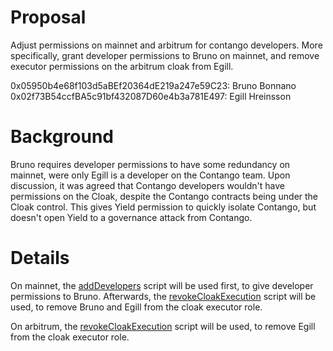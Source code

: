 # Proposal

Adjust permissions on mainnet and arbitrum for contango developers. More specifically, grant developer permissions to Bruno on mainnet, and remove executor permissions on the arbitrum cloak from Egill.

0x05950b4e68f103d5aBEf20364dE219a247e59C23: Bruno Bonnano
0x02f73B54ccfBA5c91bf432087D60e4b3a781E497: Egill Hreinsson

# Background

Bruno requires developer permissions to have some redundancy on mainnet, were only Egill is a developer on the Contango team.
Upon discussion, it was agreed that Contango developers wouldn't have permissions on the Cloak, despite the Contango contracts being under the Cloak control. This gives Yield permission to quickly isolate Contango, but doesn't open Yield to a governance attack from Contango.

# Details

On mainnet, the [addDevelopers](https://github.com/yieldprotocol/environments-v2/tree/feat/developer-permissions/scripts/governance/permissions/addDevelopers) script will be used first, to give developer permissions to Bruno. Afterwards, the [revokeCloakExecution](https://github.com/yieldprotocol/environments-v2/tree/feat/developer-permissions/scripts/governance/permissions/revokeCloakExecute) script will be used, to remove Bruno and Egill from the cloak executor role.

On arbitrum, the [revokeCloakExecution](https://github.com/yieldprotocol/environments-v2/tree/feat/developer-permissions/scripts/governance/permissions/revokeCloakExecute) script will be used, to remove Egill from the cloak executor role.